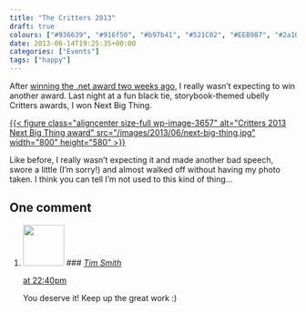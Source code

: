 ```yaml
---
title: "The Critters 2013"
draft: true
colours: ["#936639", "#916f50", "#b97b41", "#521C02", "#EEB987", "#2a1004", "#F3D1AC"]
date: 2013-06-14T19:25:35+00:00
categories: ["Events"]
tags: ["happy"]
---
```


After [winning the .net award two weeks ago](/netmag-awards-2013/ ".net awards 2013"), I really wasn’t expecting to win another award. Last night at a fun black tie, storybook-themed ubelly Critters awards, I won Next Big Thing.

[{{< figure class="aligncenter size-full wp-image-3657" alt="Critters 2013 Next Big Thing award" src="/images/2013/06/next-big-thing.jpg" width="800" height="580" >}}](/images/2013/06/next-big-thing.jpg)

Like before, I really wasn’t expecting it and made another bad speech, swore a little (I’m sorry!) and almost walked off without having my photo taken. I think you can tell I’m not used to this kind of thing…

## One comment

<ol class="commentlist">
	<li class="comment even thread-even depth-1" id="li-comment-560">
			<div class="comment-author vcard">
			<img alt='' src='https://secure.gravatar.com/avatar/febbffcb54abe1be1435720fc2268237?s=72&amp;d=mm&amp;r=g' srcset='https://secure.gravatar.com/avatar/febbffcb54abe1be1435720fc2268237?s=144&amp;d=mm&amp;r=g 2x' class='avatar avatar-72 photo' height='72' width='72' />
### <cite class="fn"><a href='http://ttimsmith.com' rel='external nofollow' class='url'>Tim Smith</a></cite>
		</div>
		<aside class="comment-meta commentmetadata"><p><a href="#comment-560"><time datetime="2013-06-15T22:40:43+00:00" pubdate class="published">
		 at <span class="hours">22:40pm</span></time></a></p>
	</aside>
	<div class="comment-entry">
		You deserve it! Keep up the great work :)
	</div>
</li>
</ol>
